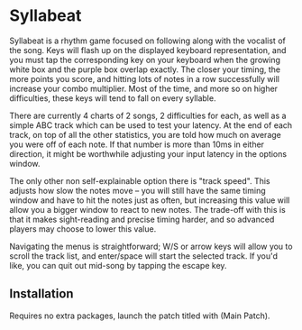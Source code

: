 # Syllabeat

Syllabeat is a rhythm game focused on following along with the vocalist of the song. Keys will flash up on the displayed keyboard representation, and you must tap the corresponding key on your keyboard when the growing white box and the purple box overlap exactly. The closer your timing, the more points you score, and hitting lots of notes in a row successfully will increase your combo multiplier. Most of the time, and more so on higher difficulties, these keys will tend to fall on every syllable.

There are currently 4 charts of 2 songs, 2 difficulties for each, as well as a simple ABC track which can be used to test your latency. At the end of each track, on top of all the other statistics, you are told how much on average you were off of each note. If that number is more than 10ms in either direction, it might be worthwhile adjusting your input latency in the options window.

The only other non self-explainable option there is "track speed". This adjusts how slow the notes move – you will still have the same timing window and have to hit the notes just as often, but increasing this value will allow you a bigger window to react to new notes. The trade-off with this is that it makes sight-reading and precise timing harder, and so advanced players may choose to lower this value.

Navigating the menus is straightforward; W/S or arrow keys will allow you to scroll the track list, and enter/space will start the selected track. If you'd like, you can quit out mid-song by tapping the escape key.

## Installation

Requires no extra packages, launch the patch titled with (Main Patch).
